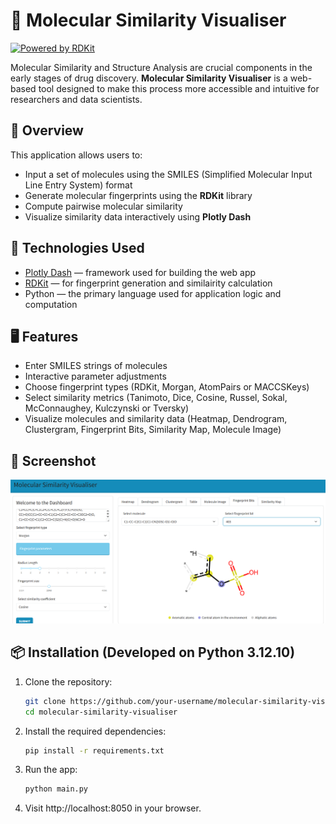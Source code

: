 # 🧬 Molecular Similarity Visualiser

[![Powered by RDKit](https://img.shields.io/badge/Powered%20by-RDKit-3838ff.svg?logo=data:image/png;base64,iVBORw0KGgoAAAANSUhEUgAAABAAAAAQBAMAAADt3eJSAAAABGdBTUEAALGPC/xhBQAAACBjSFJNAAB6JgAAgIQAAPoAAACA6AAAdTAAAOpgAAA6mAAAF3CculE8AAAAFVBMVEXc3NwUFP8UPP9kZP+MjP+0tP////9ZXZotAAAAAXRSTlMAQObYZgAAAAFiS0dEBmFmuH0AAAAHdElNRQfmAwsPGi+MyC9RAAAAQElEQVQI12NgQABGQUEBMENISUkRLKBsbGwEEhIyBgJFsICLC0iIUdnExcUZwnANQWfApKCK4doRBsKtQFgKAQC5Ww1JEHSEkAAAACV0RVh0ZGF0ZTpjcmVhdGUAMjAyMi0wMy0xMVQxNToyNjo0NyswMDowMDzr2J4AAAAldEVYdGRhdGU6bW9kaWZ5ADIwMjItMDMtMTFUMTU6MjY6NDcrMDA6MDBNtmAiAAAAAElFTkSuQmCC)](https://www.rdkit.org/)

Molecular Similarity and Structure Analysis are crucial components in the early stages of drug discovery. **Molecular Similarity Visualiser** is a web-based tool designed to make this process more accessible and intuitive for researchers and data scientists.

## 🚀 Overview

This application allows users to:
- Input a set of molecules using the SMILES (Simplified Molecular Input Line Entry System) format
- Generate molecular fingerprints using the **RDKit** library 
- Compute pairwise molecular similarity 
- Visualize similarity data interactively using **Plotly Dash**

## 🧰 Technologies Used

- [Plotly Dash](https://dash.plotly.com/) — framework used for building the web app
- [RDKit](https://www.rdkit.org/) — for fingerprint generation and similairity calculation  
- Python — the primary language used for application logic and computation

## 🖥️ Features

- Enter SMILES strings of molecules
- Interactive parameter adjustments 
- Choose fingerprint types (RDKit, Morgan, AtomPairs or MACCSKeys)
- Select similarity metrics (Tanimoto, Dice, Cosine, Russel, Sokal, McConnaughey, Kulczynski or Tversky)
- Visualize molecules and similarity data (Heatmap, Dendrogram, Clustergram, Fingerprint Bits, Similarity Map, Molecule Image)

## 📸 Screenshot

![Molecular Similarity Visualiser Screenshot](assets/app_screenshot.png)


## 📦 Installation (Developed on Python 3.12.10)
1. Clone the repository:
   ```bash
   git clone https://github.com/your-username/molecular-similarity-visualiser.git
   cd molecular-similarity-visualiser

2. Install the required dependencies:
   ```bash
   pip install -r requirements.txt

3. Run the app:
   ```bash
   python main.py

4. Visit http://localhost:8050 in your browser.
